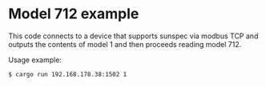 # Model 712 example

This code connects to a device that supports sunspec via modbus TCP and
outputs the contents of model 1 and then proceeds reading model 712.

Usage example:

```
$ cargo run 192.168.178.38:1502 1
```
